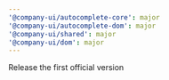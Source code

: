 ```yaml
---
'@company-ui/autocomplete-core': major
'@company-ui/autocomplete-dom': major
'@company-ui/shared': major
'@company-ui/dom': major
---
```


Release the first official version
